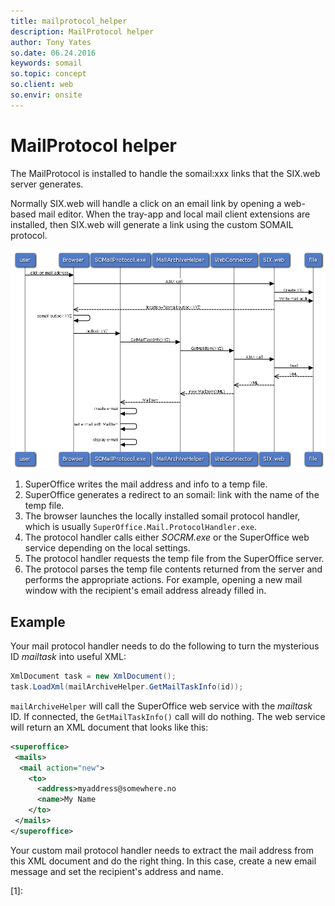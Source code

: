 ```yaml
---
title: mailprotocol_helper
description: MailProtocol helper
author: Tony Yates
so.date: 06.24.2016
keywords: somail
so.topic: concept
so.client: web
so.envir: onsite
---
```


# MailProtocol helper

The MailProtocol is installed to handle the somail:xxx links that the SIX.web server generates.

Normally SIX.web will handle a click on an email link by opening a web-based mail editor. When the tray-app and local mail client extensions are installed, then SIX.web will generate a link using the custom SOMAIL protocol.

![diagram][img1]

1. SuperOffice writes the mail address and info to a temp file.
2. SuperOffice generates a redirect to an somail: link with the name of the temp file.
3. The browser launches the locally installed somail protocol handler, which is usually `SuperOffice.Mail.ProtocolHandler.exe`.
4. The protocol handler calls either *SOCRM.exe* or the SuperOffice web service depending on the local settings.
5. The protocol handler requests the temp file from the SuperOffice server.
6. The protocol parses the temp file contents returned from the server and performs the appropriate actions. For example, opening a new mail window with the recipient's email address already filled in.

## Example

Your mail protocol handler needs to do the following to turn the mysterious ID *mailtask* into useful XML:

```csharp
XmlDocument task = new XmlDocument();
task.LoadXml(mailArchiveHelper.GetMailTaskInfo(id));
```

`mailArchiveHelper` will call the SuperOffice web service with the *mailtask* ID. If connected, the `GetMailTaskInfo()` call will do nothing. The web service will return an XML document that looks like this:

```XML
<superoffice>
 <mails>
  <mail action="new">
    <to>
      <address>myaddress@somewhere.no
      <name>My Name
    </to>
 </mails>
</superoffice>
```

Your custom mail protocol handler needs to extract the mail address from this XML document and do the right thing. In this case, create a new email message and set the recipient's address and name.

<!-- Referenced links -->
[1]:

<!-- Referenced images -->
[img1]: media/mail-protocol-sequence-diagram.png
